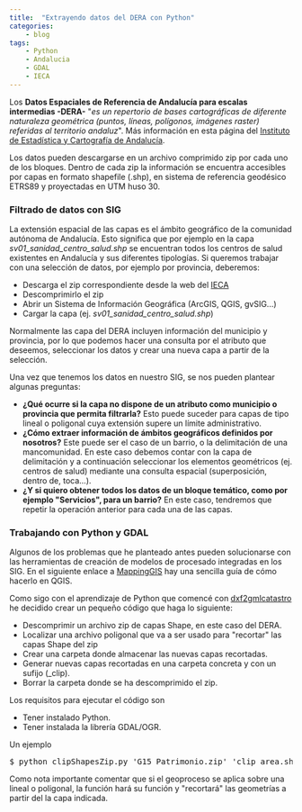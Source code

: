 ```yaml
---
title:  "Extrayendo datos del DERA con Python"
categories:
	- blog
tags:
	- Python
	- Andalucia
	- GDAL
	- IECA
---
```


Los **Datos Espaciales de Referencia de Andalucía para escalas intermedias -DERA-** "_es un repertorio de bases cartográficas de diferente naturaleza geométrica (puntos, líneas, polígonos, imágenes raster) referidas al territorio andaluz_". Más información en esta página del [Instituto de Estadística y Cartografía de Andalucía](http://www.juntadeandalucia.es/institutodeestadisticaycartografia/DERA/).

Los datos pueden descargarse en un archivo comprimido zip por cada uno de los bloques. Dentro de cada zip la información se encuentra accesibles por capas en formato shapefile (.shp), en sistema de referencia geodésico ETRS89 y proyectadas en UTM huso 30.

### Filtrado de datos con SIG

La extensión espacial de las capas es el ámbito geográfico de la comunidad autónoma de Andalucía. Esto significa que por ejemplo en la capa _sv01_sanidad_centro_salud.shp_ se encuentran todos los centros de salud existentes en Andalucía y sus diferentes tipologías. Si queremos trabajar con una selección de datos, por ejemplo por provincia, deberemos:

*   Descarga el zip correspondiente desde la web del [IECA](http://www.juntadeandalucia.es/institutodeestadisticaycartografia/DERA/)
*   Descomprimirlo el zip
*   Abrir un Sistema de Información Geográfica (ArcGIS, QGIS, gvSIG...)
*   Cargar la capa (ej. _sv01_sanidad_centro_salud.shp_)

Normalmente las capa del DERA incluyen información del municipio y provincia, por lo que podemos hacer una consulta por el atributo que deseemos, seleccionar los datos y crear una nueva capa a partir de la selección.

Una vez que tenemos los datos en nuestro SIG, se nos pueden plantear algunas preguntas:

*   **¿Qué ocurre si la capa no dispone de un atributo como municipio o provincia que permita filtrarla?** Esto puede suceder para capas de tipo lineal o poligonal cuya extensión supere un límite administrativo.
*   **¿Cómo extraer información de ámbitos geográficos definidos por nosotros?** Este puede ser el caso de un barrio, o la delimitación de una mancomunidad. En este caso debemos contar con la capa de delimitación y a continuación seleccionar los elementos geométricos (ej. centros de salud) mediante una consulta espacial (superposición, dentro de, toca...).
*   **¿Y si quiero obtener todos los datos de un bloque temático, como por ejemplo "Servicios", para un barrio?** En este caso, tendremos que repetir la operación anterior para cada una de las capas.

### Trabajando con Python y GDAL

Algunos de los problemas que he planteado antes pueden solucionarse con las herramientas de creación de modelos de procesado integradas en los SIG. En el siguiente enlace a [MappingGIS](http://mappinggis.com/2014/08/crear-un-modelo-de-procesado-en-qgis-el-model-builder-de-qgis/) hay una sencilla guía de cómo hacerlo en QGIS.

Como sigo con el aprendizaje de Python que comencé con [dxf2gmlcatastro](2016/dxf2gmlcatastro-script-python-para-convertir-de-dxf-a-gml-parcela-catastral) he decidido crear un pequeño código que haga lo siguiente:

*   Descomprimir un archivo zip de capas Shape, en este caso del DERA.
*   Localizar una archivo poligonal que va a ser usado para "recortar" las capas Shape del zip
*   Crear una carpeta donde almacenar las nuevas capas recortadas.
*   Generar nuevas capas recortadas en una carpeta concreta y con un sufijo (_clip).
*   Borrar la carpeta donde se ha descomprimido el zip.

Los requisitos para ejecutar el código son

*   Tener instalado Python.
*   Tener instalada la librería GDAL/OGR.

Un ejemplo

<pre>$ python clipShapesZip.py 'G15_Patrimonio.zip' 'clip_area.shp' 'clipFolder'</pre>

Como nota importante comentar que si el geoproceso se aplica sobre una lineal o poligonal, la función hará su función y "recortará" las geometrías a partir del la capa indicada.

<script type="text/javascript" src="https://gist-it.appspot.com/github/sigdeletras/clipShapesZip/blob/master/clipShapesZip.py"></script>
        
